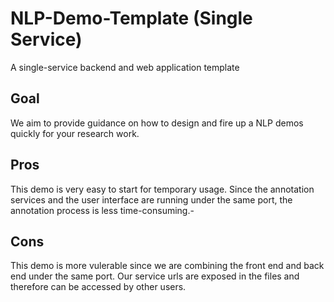 # NLP-Demo-Template (Single Service)
A single-service backend and web application template

## Goal
We aim to provide guidance on how to design and fire up a NLP demos quickly for your research work.

## Pros
This demo is very easy to start for temporary usage. Since the annotation services and the user interface are running under the same port, the annotation process is less time-consuming.-

## Cons
This demo is more vulerable since we are combining the front end and back end under the same port. Our service urls are exposed in the files and therefore can be accessed by other users. 
